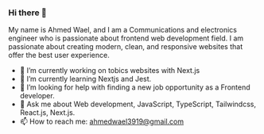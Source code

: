 ### Hi there 👋
My name is Ahmed Wael, and I am a Communications and electronics engineer who is passionate about frontend web development field. I am passionate about creating modern, clean, and responsive websites that offer the best user experience.

- 🔭 I’m currently working on tobics websites with Next.js
- 🌱 I’m currently learning Nextjs and Jest.
- 🤔 I’m looking for help with finding a new job opportunity as a Frontend developer.
- 💬 Ask me about Web development, JavaScript, TypeScript, Tailwindcss, React.js, Next.js.
- 📫 How to reach me: ahmedwael3919@gmail.com
